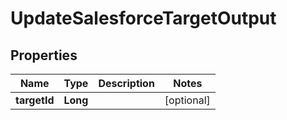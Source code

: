 

# UpdateSalesforceTargetOutput


## Properties

| Name | Type | Description | Notes |
|------------ | ------------- | ------------- | -------------|
|**targetId** | **Long** |  |  [optional] |



